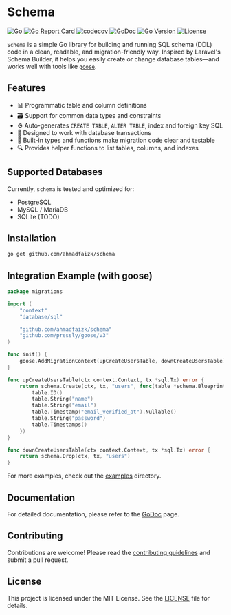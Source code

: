 # Schema
[![Go](https://github.com/ahmadfaizk/schema/actions/workflows/ci.yml/badge.svg)](https://github.com/ahmadfaizk/schema/actions/workflows/ci.yml)
[![Go Report Card](https://goreportcard.com/badge/github.com/ahmadfaizk/schema)](https://goreportcard.com/report/github.com/ahmadfaizk/schema)
[![codecov](https://codecov.io/gh/ahmadfaizk/schema/graph/badge.svg?token=7tbSVRaD4b)](https://codecov.io/gh/ahmadfaizk/schema)
[![GoDoc](https://pkg.go.dev/badge/github.com/ahmadfaizk/schema)](https://pkg.go.dev/github.com/ahmadfaizk/schema)
[![Go Version](https://img.shields.io/github/go-mod/go-version/ahmadfaizk/schema)](https://golang.org/doc/devel/release.html)
[![License](https://img.shields.io/badge/license-MIT-blue.svg)](LICENSE)

`Schema` is a simple Go library for building and running SQL schema (DDL) code in a clean, readable, and migration-friendly way. Inspired by Laravel's Schema Builder, it helps you easily create or change database tables—and works well with tools like [`goose`](https://github.com/pressly/goose).

## Features

- 📊 Programmatic table and column definitions
- 🗃️ Support for common data types and constraints
- ⚙️ Auto-generates `CREATE TABLE`, `ALTER TABLE`, index and foreign key SQL
- 🔀 Designed to work with database transactions
- 🧪 Built-in types and functions make migration code clear and testable
- 🔍 Provides helper functions to list tables, columns, and indexes

## Supported Databases

Currently, `schema` is tested and optimized for:

* PostgreSQL
* MySQL / MariaDB
* SQLite (TODO)

## Installation

```bash
go get github.com/ahmadfaizk/schema
```

## Integration Example (with goose)
```go
package migrations

import (
	"context"
	"database/sql"

	"github.com/ahmadfaizk/schema"
	"github.com/pressly/goose/v3"
)

func init() {
	goose.AddMigrationContext(upCreateUsersTable, downCreateUsersTable)
}

func upCreateUsersTable(ctx context.Context, tx *sql.Tx) error {
	return schema.Create(ctx, tx, "users", func(table *schema.Blueprint) {
		table.ID()
		table.String("name")
		table.String("email")
		table.Timestamp("email_verified_at").Nullable()
		table.String("password")
		table.Timestamps()
	})
}

func downCreateUsersTable(ctx context.Context, tx *sql.Tx) error {
	return schema.Drop(ctx, tx, "users")
}
```
For more examples, check out the [examples](examples/basic) directory.

## Documentation
For detailed documentation, please refer to the [GoDoc](https://pkg.go.dev/github.com/ahmadfaizk/schema) page.

## Contributing
Contributions are welcome! Please read the [contributing guidelines](CONTRIBUTING.md) and submit a pull request.

## License
This project is licensed under the MIT License. See the [LICENSE](LICENSE) file for details.